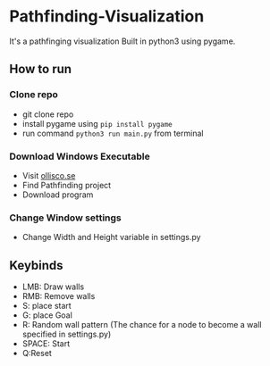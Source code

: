 # Pathfinding-Visualization
It's a pathfinging visualization Built in python3 using pygame.


## How to run
### Clone repo
- git clone repo
- install pygame using `pip install pygame`
- run command `python3 run main.py` from terminal

### Download Windows Executable
- Visit [ollisco.se](https://ollisco.se)
- Find Pathfinding project
- Download program

### Change Window settings
- Change Width and Height variable in settings.py


## Keybinds
- LMB: Draw walls
- RMB: Remove walls
- S: place start
- G: place Goal
- R: Random wall pattern (The chance for a node to become a wall specified in settings.py)
- SPACE: Start
- Q:Reset
